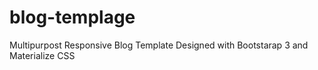 # blog-templage
Multipurpost Responsive Blog Template Designed with Bootstarap 3 and Materialize CSS
